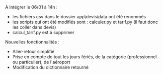 A intégrer le 06/01 à 14h :
- les fichiers csv dans le dossier app\devis\data ont été renommés
- les scripts qui ont été modifiés sont : calculer.py et tarif.py (il faut donc les coller dans devis)
- calcul_tarif.py est à supprimer

Nouvelles fonctionnalités : 
- Aller-retour simplifié 
- Prise en compte de tout les jours fériés, de la catégorie (professionnel ou particulier), de l'aéroport
- Modification du dictionnaire retourné

